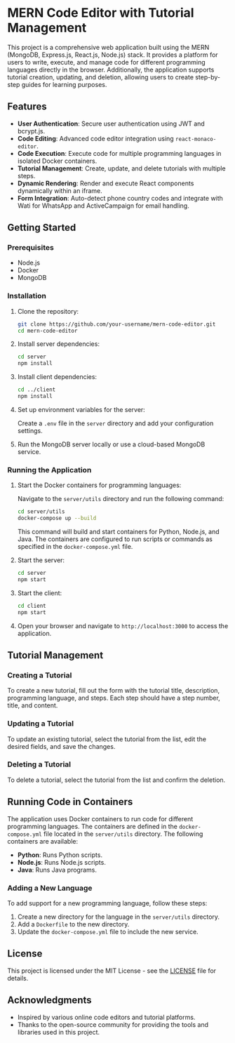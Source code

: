 # MERN Code Editor with Tutorial Management

This project is a comprehensive web application built using the MERN (MongoDB, Express.js, React.js, Node.js) stack. It provides a platform for users to write, execute, and manage code for different programming languages directly in the browser. Additionally, the application supports tutorial creation, updating, and deletion, allowing users to create step-by-step guides for learning purposes.

## Features

- **User Authentication**: Secure user authentication using JWT and bcrypt.js.
- **Code Editing**: Advanced code editor integration using `react-monaco-editor`.
- **Code Execution**: Execute code for multiple programming languages in isolated Docker containers.
- **Tutorial Management**: Create, update, and delete tutorials with multiple steps.
- **Dynamic Rendering**: Render and execute React components dynamically within an iframe.
- **Form Integration**: Auto-detect phone country codes and integrate with Wati for WhatsApp and ActiveCampaign for email handling.

## Getting Started

### Prerequisites

- Node.js
- Docker
- MongoDB

### Installation

1. Clone the repository:

    ```bash
    git clone https://github.com/your-username/mern-code-editor.git
    cd mern-code-editor
    ```

2. Install server dependencies:

    ```bash
    cd server
    npm install
    ```

3. Install client dependencies:

    ```bash
    cd ../client
    npm install
    ```

4. Set up environment variables for the server:

    Create a `.env` file in the `server` directory and add your configuration settings.

5. Run the MongoDB server locally or use a cloud-based MongoDB service.

### Running the Application

1. Start the Docker containers for programming languages:

    Navigate to the `server/utils` directory and run the following command:

    ```bash
    cd server/utils
    docker-compose up --build
    ```

    This command will build and start containers for Python, Node.js, and Java. The containers are configured to run scripts or commands as specified in the `docker-compose.yml` file.

2. Start the server:

    ```bash
    cd server
    npm start
    ```

3. Start the client:

    ```bash
    cd client
    npm start
    ```

4. Open your browser and navigate to `http://localhost:3000` to access the application.

## Tutorial Management

### Creating a Tutorial

To create a new tutorial, fill out the form with the tutorial title, description, programming language, and steps. Each step should have a step number, title, and content.

### Updating a Tutorial

To update an existing tutorial, select the tutorial from the list, edit the desired fields, and save the changes.

### Deleting a Tutorial

To delete a tutorial, select the tutorial from the list and confirm the deletion.

## Running Code in Containers

The application uses Docker containers to run code for different programming languages. The containers are defined in the `docker-compose.yml` file located in the `server/utils` directory. The following containers are available:

- **Python**: Runs Python scripts.
- **Node.js**: Runs Node.js scripts.
- **Java**: Runs Java programs.

### Adding a New Language

To add support for a new programming language, follow these steps:

1. Create a new directory for the language in the `server/utils` directory.
2. Add a `Dockerfile` to the new directory.
3. Update the `docker-compose.yml` file to include the new service.

## License

This project is licensed under the MIT License - see the [LICENSE](LICENSE) file for details.

## Acknowledgments

- Inspired by various online code editors and tutorial platforms.
- Thanks to the open-source community for providing the tools and libraries used in this project.
